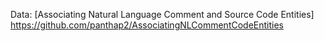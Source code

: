 Data:
[Associating Natural Language Comment and Source Code Entities]
https://github.com/panthap2/AssociatingNLCommentCodeEntities
